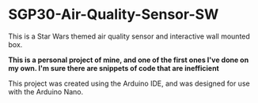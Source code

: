 # SGP30-Air-Quality-Sensor-SW
This is a Star Wars themed air quality sensor and interactive wall mounted box.

**This is a personal project of mine, and one of the first ones I've done on my own. I'm sure there are snippets of code that are inefficient**

This project was created using the Arduino IDE, and was designed for use with the Arduino Nano.
